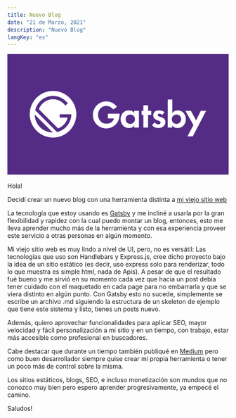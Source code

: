 ```yaml
---
title: Nuevo Blog
date: "21 de Marzo, 2021"
description: "Nuevo Blog"
langKey: "es"
---
```

![Blog](./images/1.png)

Hola!

Decidí crear un nuevo blog con una herramienta distinta a <a href="https://alejandroroa.now.sh/" target="_blank">mi viejo sitio web</a>

La tecnología que estoy usando es <a href="https://www.gatsbyjs.com/" target="_blank">Gatsby</a> y me incliné a usarla por la gran flexibilidad y rapidez con la cual puedo montar un blog, entonces, esto me lleva aprender mucho más de la herramienta y con esa experiencia proveer este servicio a otras personas en algún momento.

Mi viejo sitio web es muy lindo a nivel de UI, pero, no es versátil: Las tecnologías que uso son Handlebars y Express.js, cree dicho proyecto bajo la idea de un sitio estático (es decir, uso express solo para renderizar, todo lo que muestra es simple html, nada de Apis). A pesar de que el resultado fué bueno y me sirvió en su momento cada vez que hacia un post debía tener cuidado con el maquetado en cada page para no
embarrarla y que se viera distinto en algún punto. Con Gatsby esto no sucede, simplemente se escribe un archivo .md siguiendo la estructura de un skeleton de ejemplo que tiene este sistema y listo, tienes un posts nuevo.

Además, quiero aprovechar funcionalidades para aplicar SEO, mayor velocidad y fácil personalización a mi sitio y en un tiempo, con trabajo, estar más accesible como profesional en buscadores.

Cabe destacar que durante un tiempo también publiqué en <a href="https://alejandroroa.medium.com/" target="_blank">Medium</a> pero como buen desarrollador siempre quise crear mi propia herramienta o tener un poco más de control sobre la misma.

Los sitios estáticos, blogs, SEO, e incluso monetización son mundos que no conozco muy bien pero espero aprender progresivamente, ya empecé el camino.

Saludos!

